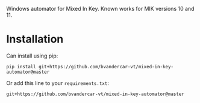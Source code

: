 Windows automator for Mixed In Key. Known works for MIK versions 10 and 11.

# Installation

Can install using pip:

`pip install git+https://github.com/bvandercar-vt/mixed-in-key-automator@master`

Or add this line to your `requirements.txt`:

`git+https://github.com/bvandercar-vt/mixed-in-key-automator@master`